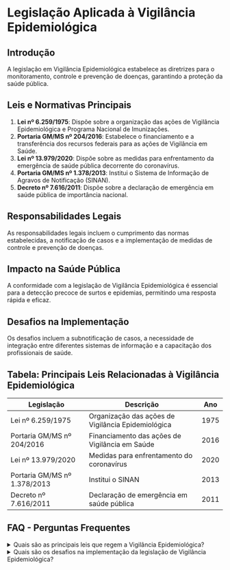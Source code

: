 
# Legislação Aplicada à Vigilância Epidemiológica

## Introdução
A legislação em Vigilância Epidemiológica estabelece as diretrizes para o monitoramento, controle e prevenção de doenças, garantindo a proteção da saúde pública.

## Leis e Normativas Principais
1. **Lei nº 6.259/1975**: Dispõe sobre a organização das ações de Vigilância Epidemiológica e Programa Nacional de Imunizações.
2. **Portaria GM/MS nº 204/2016**: Estabelece o financiamento e a transferência dos recursos federais para as ações de Vigilância em Saúde.
3. **Lei nº 13.979/2020**: Dispõe sobre as medidas para enfrentamento da emergência de saúde pública decorrente do coronavírus.
4. **Portaria GM/MS nº 1.378/2013**: Institui o Sistema de Informação de Agravos de Notificação (SINAN).
5. **Decreto nº 7.616/2011**: Dispõe sobre a declaração de emergência em saúde pública de importância nacional.

## Responsabilidades Legais
As responsabilidades legais incluem o cumprimento das normas estabelecidas, a notificação de casos e a implementação de medidas de controle e prevenção de doenças.

## Impacto na Saúde Pública
A conformidade com a legislação de Vigilância Epidemiológica é essencial para a detecção precoce de surtos e epidemias, permitindo uma resposta rápida e eficaz.

## Desafios na Implementação
Os desafios incluem a subnotificação de casos, a necessidade de integração entre diferentes sistemas de informação e a capacitação dos profissionais de saúde.

## Tabela: Principais Leis Relacionadas à Vigilância Epidemiológica
| Legislação                       | Descrição                                | Ano        |
|----------------------------------|------------------------------------------|------------|
| Lei nº 6.259/1975                | Organização das ações de Vigilância Epidemiológica | 1975  |
| Portaria GM/MS nº 204/2016       | Financiamento das ações de Vigilância em Saúde | 2016  |
| Lei nº 13.979/2020               | Medidas para enfrentamento do coronavírus | 2020       |
| Portaria GM/MS nº 1.378/2013     | Institui o SINAN                         | 2013       |
| Decreto nº 7.616/2011            | Declaração de emergência em saúde pública | 2011       |

## FAQ - Perguntas Frequentes

<details>
<summary>Quais são as principais leis que regem a Vigilância Epidemiológica?</summary>
As principais leis incluem a Lei nº 6.259/1975, a Lei nº 13.979/2020 e diversas portarias que regulamentam as ações de vigilância em saúde.
</details>

<details>
<summary>Quais são os desafios na implementação da legislação de Vigilância Epidemiológica?</summary>
Os desafios incluem a subnotificação de casos, a necessidade de integração entre sistemas de informação e a capacitação dos profissionais.
</details>
    